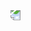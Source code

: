 <html>
  <head>
      <meta charset="UTF-8">
      <meta name="viewport" content="width=device-width, initial-scale=1.0">
  </head>
  <body>
      <img src="https://capsule-render.vercel.app/api?type=egg&color=auto&height=300&section=header&text=%20%20%20%20&fontSize=55&animation=fadeIn&fontAlignY=38&desc=%20&descAlignY=51&descAlign=62"
      style="transform: rotate(180deg);"/>
  </body>
</html>
